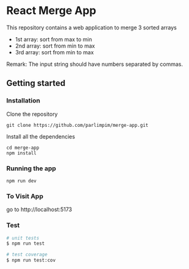 # React Merge App

This repository contains a web application to merge 3 sorted arrays

- 1st array: sort from max to min
- 2nd array: sort from min to max
- 3rd array: sort from min to max

Remark: The input string should have numbers separated by commas.

## Getting started

### Installation

Clone the repository

```
git clone https://github.com/parlimpim/merge-app.git
```

Install all the dependencies

```
cd merge-app
npm install
```

### Running the app

```
npm run dev
```

### To Visit App

go to http://localhost:5173

### Test

```bash
# unit tests
$ npm run test

# test coverage
$ npm run test:cov
```
